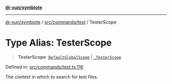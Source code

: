 [**@-xun/symbiote**](../../../../README.md)

***

[@-xun/symbiote](../../../../README.md) / [src/commands/test](../README.md) / TesterScope

# Type Alias: TesterScope

> **TesterScope**: [`DefaultGlobalScope`](../../../configure/enumerations/DefaultGlobalScope.md) \| [`_TesterScope`](../enumerations/TesterScope.md)

Defined in: [src/commands/test.ts:116](https://github.com/Xunnamius/symbiote/blob/dddfc44396c55ebfc704f8d576edac2868fe28cc/src/commands/test.ts#L116)

The context in which to search for test files.

